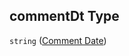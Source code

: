 ## commentDt Type

`string` ([Comment Date](config-properties-project-information-widget-config-properties-field-names-properties-comment-date.md))
